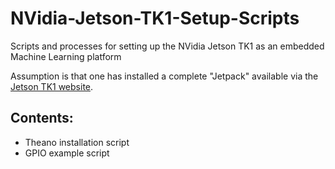# NVidia-Jetson-TK1-Setup-Scripts

Scripts and processes for setting up the NVidia Jetson TK1 as an embedded Machine Learning platform

Assumption is that one has installed a complete "Jetpack" available via the [Jetson TK1 website](https://developer.nvidia.com/jetson-tk1-development-pack).


## Contents:

- Theano installation script
- GPIO example script
